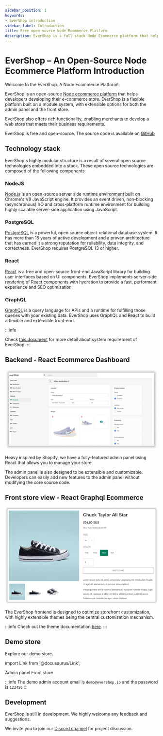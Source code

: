 ```yaml
---
sidebar_position: 1
keywords:
- EverShop introduction
sidebar_label: Introduction
title: Free open-source Node Ecommerce Platform
description: EverShop is a full stack Node Ecommerce platform that helps developing an e-commerce store. EverShop is a flexible with both admin panel and front store are extensible.
---
```


# EverShop – An Open-Source Node Ecommerce Platform Introduction

Welcome to the EverShop. A Node Ecommerce Platform!

EverShop is an open-source [Node ecommerce platform](/) that helps developers developing their e-commerce store. EverShop is a flexible platform built on a module system, with extensible options for both the admin panel and the front store.

EverShop also offers rich functionality, enabling merchants to develop a web store that meets their business requirements.

EverShop is free and open-source. The source code is available on [GitHub](https://github.com/evershopcommerce/evershop)

## Technology stack

EverShop's highly modular structure is a result of several open source technologies embedded into a stack. These open source technologies are composed of the following components:

### NodeJS

[Node.js](https://nodejs.org/en/) is an open-source server side runtime environment built on Chrome's V8 JavaScript engine. It provides an event driven, non-blocking (asynchronous) I/O and cross-platform runtime environment for building highly scalable server-side application using JavaScript.

### PostgreSQL

[PostgreSQL](https://www.postgresql.org/) is a powerful, open source object-relational database system. It has more than 15 years of active development and a proven architecture that has earned it a strong reputation for reliability, data integrity, and correctness. EverShop requires PostgreSQL 13 or higher.

### React

[React](https://reactjs.org/) is a free and open-source front-end JavaScript library for building user interfaces based on UI components. EverShop implements server-side rendering of React components with hydration to provide a fast, performant experience and SEO optimization.

### GraphQL

[GraphQL](https://graphql.org/) is a query language for APIs and a runtime for fulfilling those queries with your existing data. EverShop uses GraphQL and React to build a flexible and extensible front-end.

:::info

Check [this document](/docs/development/getting-started/system-requirements) for more detail about system requirement of EverShop.
:::

## Backend - React Ecommerce Dashboard

![EverShop admin panel](./img/backend.png "EverShop admin panel")

Heavy inspired by Shopify, we have a fully-featured admin panel using React that allows you to manage your store.

The admin panel is also designed to be extensible and customizable. Developers can easily add new features to the admin panel without modifying the core source code.

## Front store view - React Graphql Ecommerce 

![EverShop front store](./img/evershop-product-detail.png "EverShop front store")

The EverShop frontend is designed to optimize storefront customization, with highly extensible themes being the central customization mechanism.

:::info
Check out the theme documentation [here](/docs/development/theme/theme-overview).
:::

## Demo store

Explore our demo store.

import Link from '@docusaurus/Link';

<div className="flex justify-center gap-5">
<Link
            className="button button--primary button--lg"
            to="https://demo.evershop.io/admin/">
            Admin panel
          </Link>
<Link
            className="button button--primary button--lg"
            to="https://demo.evershop.io/">
            Front store
          </Link>
</div>

:::info
The demo admin account email is `demo@evershop.io` and the password is `123456`
:::

## Development

EverShop is still in development. We highly welcome any feedback and suggestions.

We invite you to join our [Discord channel](https://discord.com/invite/GSzt7dt7RM) for project discussion.
